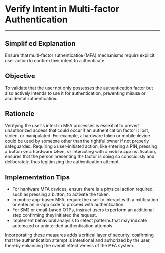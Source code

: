 # Verify Intent in Multi-factor Authentication

---

## Simplified Explanation

Ensure that multi-factor authentication (MFA) mechanisms require explicit user action to confirm their intent to authenticate.

## Objective

To validate that the user not only possesses the authentication factor but also actively intends to use it for authentication, preventing misuse or accidental authentication.

## Rationale

Verifying the user's intent in MFA processes is essential to prevent unauthorized access that could occur if an authentication factor is lost, stolen, or manipulated. For example, a hardware token or mobile device could be used by someone other than the rightful owner if not properly safeguarded. Requiring a user-initiated action, like entering a PIN, pressing a button on a hardware token, or interacting with a mobile app notification, ensures that the person presenting the factor is doing so consciously and deliberately, thus legitimizing the authentication attempt.

## Implementation Tips

- For hardware MFA devices, ensure there is a physical action required, such as pressing a button, to activate the token.
- In mobile app-based MFA, require the user to interact with a notification or enter an in-app code to proceed with authentication.
- For SMS or email-based OTPs, instruct users to perform an additional step confirming they initiated the request.
- Implement behavioral analysis to detect patterns that may indicate automated or unintended authentication attempts.

Incorporating these measures adds a critical layer of security, confirming that the authentication attempt is intentional and authorized by the user, thereby enhancing the overall effectiveness of the MFA system.

